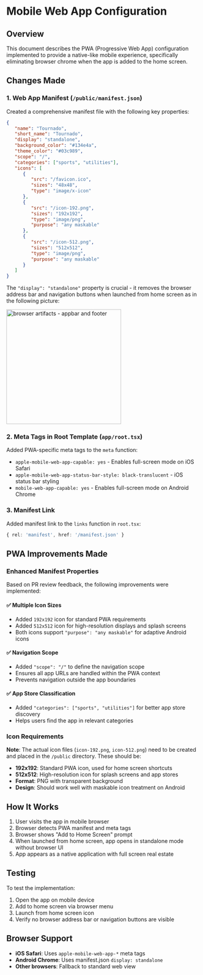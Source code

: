 # Mobile Web App Configuration

## Overview

This document describes the PWA (Progressive Web App) configuration implemented to provide a native-like mobile experience, specifically eliminating browser chrome when the app is added to the home screen.

## Changes Made

### 1. Web App Manifest (`/public/manifest.json`)

Created a comprehensive manifest file with the following key properties:

```json
{
   "name": "Tournado",
   "short_name": "Tournado",
   "display": "standalone",
   "background_color": "#134e4a",
   "theme_color": "#03c989",
   "scope": "/",
   "categories": ["sports", "utilities"],
   "icons": [
      {
         "src": "/favicon.ico",
         "sizes": "48x48",
         "type": "image/x-icon"
      },
      {
         "src": "/icon-192.png",
         "sizes": "192x192",
         "type": "image/png",
         "purpose": "any maskable"
      },
      {
         "src": "/icon-512.png",
         "sizes": "512x512",
         "type": "image/png",
         "purpose": "any maskable"
      }
   ]
}
```

The `"display": "standalone"` property is crucial - it removes the browser address bar and navigation buttons when launched from home screen as in the following picture:

<img src="development/images/browser_artifacts.jpg" alt="browser artifacts - appbar and footer" width="300">

### 2. Meta Tags in Root Template (`app/root.tsx`)

Added PWA-specific meta tags to the `meta` function:

- `apple-mobile-web-app-capable: yes` - Enables full-screen mode on iOS Safari
- `apple-mobile-web-app-status-bar-style: black-translucent` - iOS status bar styling
- `mobile-web-app-capable: yes` - Enables full-screen mode on Android Chrome

### 3. Manifest Link

Added manifest link to the `links` function in `root.tsx`:

```typescript
{ rel: 'manifest', href: '/manifest.json' }
```

## PWA Improvements Made

### Enhanced Manifest Properties

Based on PR review feedback, the following improvements were implemented:

#### ✅ **Multiple Icon Sizes**

- Added `192x192` icon for standard PWA requirements
- Added `512x512` icon for high-resolution displays and splash screens
- Both icons support `"purpose": "any maskable"` for adaptive Android icons

#### ✅ **Navigation Scope**

- Added `"scope": "/"` to define the navigation scope
- Ensures all app URLs are handled within the PWA context
- Prevents navigation outside the app boundaries

#### ✅ **App Store Classification**

- Added `"categories": ["sports", "utilities"]` for better app store discovery
- Helps users find the app in relevant categories

### Icon Requirements

**Note**: The actual icon files (`icon-192.png`, `icon-512.png`) need to be created and placed in the `/public` directory. These should be:

- **192x192**: Standard PWA icon, used for home screen shortcuts
- **512x512**: High-resolution icon for splash screens and app stores
- **Format**: PNG with transparent background
- **Design**: Should work well with maskable icon treatment on Android

## How It Works

1. User visits the app in mobile browser
2. Browser detects PWA manifest and meta tags
3. Browser shows "Add to Home Screen" prompt
4. When launched from home screen, app opens in standalone mode without browser UI
5. App appears as a native application with full screen real estate

## Testing

To test the implementation:

1. Open the app on mobile device
2. Add to home screen via browser menu
3. Launch from home screen icon
4. Verify no browser address bar or navigation buttons are visible

## Browser Support

- **iOS Safari**: Uses `apple-mobile-web-app-*` meta tags
- **Android Chrome**: Uses manifest.json `display: standalone`
- **Other browsers**: Fallback to standard web view
